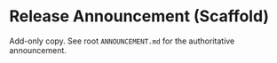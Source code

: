 # Release Announcement (Scaffold)

Add-only copy. See root `ANNOUNCEMENT.md` for the authoritative announcement.
